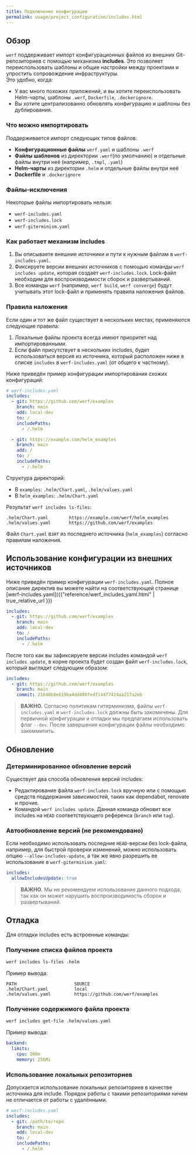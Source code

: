 ```yaml
---
title: Подключение конфигурации
permalink: usage/project_configuration/includes.html
---
```


## Обзор

`werf` поддерживает импорт конфигурационных файлов из внешних Git-репозиториев с помощью механизма **includes**. Это позволяет переиспользовать шаблоны и общие настройки между проектами и упростить сопровождение инфраструктуры.  
Это удобно, когда:
* У вас много похожих приложений, и вы хотите переиспользовать Helm-чарты, шаблоны `.werf`, `Dockerfile`, `.dockerignore`.
* Вы хотите централизованно обновлять конфигурацию и шаблоны без дублирования.

### Что можно импортировать

Поддерживается импорт следующих типов файлов:

* **Конфигурационные файлы** `werf.yaml` и шаблоны `.werf`
* **Файлы шаблонов** из директории `.werf`(по умолчанию) и отдельные файлы внутри неё (например, `.tmpl`, `.yaml`)
* **Helm-чарты** из директории `.helm` и отдельные файлы внутри неё
* **Dockerfile** и `.dockerignore`

### Файлы-исключения

Некоторые файлы импортировать нельзя:

* `werf-includes.yaml`
* `werf-includes.lock`
* `werf-giterminism.yaml`

### Как работает механизм includes

1. Вы описываете внешние источники и пути к нужным файлам в `werf-includes.yaml`.
2. Фиксируете версии внешних источников с помощью команды `werf includes update`, которая создаёт `werf-includes.lock`. Lock-файл необходим для воспроизводимости сборок и развертываний.
3. Все команды `werf` (например, `werf build`, `werf converge`) будут учитывать этот lock-файл и применять правила наложения файлов.

### Правила наложения

Если один и тот же файл существует в нескольких местах, применяются следующие правила:

1. Локальные файлы проекта всегда имеют приоритет над импортированными.
2. Если файл присутствует в нескольких includes, будет использоваться версия из источника, который расположен ниже в списке `includes` в `werf-includes.yaml` (от общего к частному).

Ниже приведён пример конфигурации импортирования схожих конфигураций:

```yaml
# werf-includes.yaml
includes:
  - git: https://github.com/werf/examples
    branch: main
    add: local-dev
    to: /
    includePaths:
      - /.helm

  - git: https://example.com/helm_examples
    branch: main
    add: /
    to: /
    includePaths:
      - /.helm
````

Структура директорий:

* В `examples`: `.helm/Chart.yaml`, `.helm/values.yaml`
* В `helm_examples`: `.helm/Chart.yaml`

Результат `werf includes ls-files`:

```
.helm/Chart.yaml        https://example.com/werf/helm_examples
.helm/values.yaml       https://github.com/werf/examples
```

Файл `Chart.yaml` взят из последнего источника (`helm_examples`) согласно правилам наложения.

## Использование конфигурации из внешних источников

Ниже приведён пример конфигурации `werf-includes.yaml`.
Полное описание директив вы можете найти на соответствующей странице [werf-includes.yaml]({{"reference/werf_includes_yaml.html" | true_relative_url }})

```yaml
includes:
  - git: https://github.com/werf/examples
    branch: main
    add: local-dev
    to: /
    includePaths:
      - /.helm
```

После того как вы зафиксируете версии includes командой `werf includes update`, в корне проекта будет создан файл `werf-includes.lock`, который выглядит следующим образом:

```yaml
includes:
  - git: https://github.com/werf/examples
    branch: main
    commit: 21640b8e619ba4dd480fedf144f7424aa217a2eb
```

> **ВАЖНО.** Согласно политикам гитерминизма, файлы `werf-includes.yaml` и `werf-includes.lock` должны быть закомичены. Для первичной конфигурации и отладки мы предлагаем использовать флаг `--dev`. После завершения конфигурации файлы необходимо закоммитить.

## Обновление

### Детерминированное обновление версий

Существует два способа обновления версий includes:

* Редактирование файла `werf-includes.lock` вручную или с помощью средств поддержания зависимостей, таких как dependabot, renovate и прочие.
* Командой `werf includes update`. Данная команда обновит все includes на `HEAD` соответствующего референса (`branch` или `tag`).

### Автообновление версий (не рекомендовано)

Если необходимо использовать последние `HEAD`-версии без lock-файла, например, для быстрой проверки изменений, можно использовать опцию `--allow-includes-update`, а так же явно разрешить ее использование в `werf-giterminism.yaml`:

```yaml
includes:
  allowIncludesUpdate: true
```

> **ВАЖНО.** Мы не рекомендуем использование данного подхода, так как он может нарушить воспроизводимость сборок и развертываний.

## Отладка

Для отладки includes есть встроенные команды:

### Получение списка файлов проекта

```bash
werf includes ls-files .helm
```

Пример вывода:

```
PATH                      SOURCE
.helm/Chart.yaml          local
.helm/values.yaml         https://github.com/werf/examples
```

### Получение содержимого файла проекта

```bash
werf includes get-file .helm/values.yaml
```

Пример вывода:

```yaml
backend:
  limits:
    cpu: 100m
    memory: 256Mi
```

### Использование локальных репозиториев

Допускается использование локальных репозиториев в качестве источника для include.
Порядок работы с такими репозиториями ничем не отличается от работы с удалёнными.

```yaml
# werf-includes.yaml
includes:
  - git: /path/to/repo
    branch: main
    add: local-dev
    to: /
    includePaths:
      - /.helm
```

